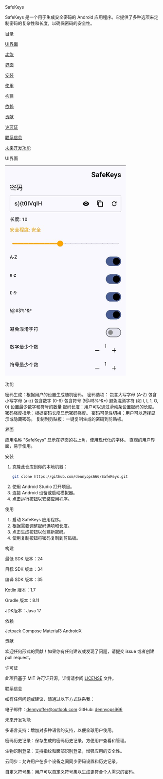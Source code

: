 SafeKeys

SafeKeys 是一个用于生成安全密码的 Android 应用程序。它提供了多种选项来定制密码的复杂性和长度，以确保密码的安全性。

目录

[UI界面](#UI界面)

[功能](#功能)

[界面](#界面)

[安装](#安装)

[使用](#使用)

[构建](#构建)

[依赖](#依赖)

[贡献](#贡献)

[许可证](#许可证)

[联系信息](#联系信息)

[未来开发功能](#未来开发功能)


UI界面

![UI 界面](https://github.com/dennyops666/SafeKeys/blob/master/ui-demo/ui-demo.jpg?raw=true)


功能

密码生成：根据用户的设置生成随机密码。
密码选项：
  包含大写字母 (A-Z)
  包含小写字母 (a-z)
  包含数字 (0-9)
  包含符号 (!@#$%^&*)
  避免混淆字符 (如 I, l, 1, O, 0)
  设置最少数字和符号的数量
密码长度：用户可以通过滑动条设置密码的长度。
密码强度指示：根据密码长度显示密码强度。
密码可见性切换：用户可以选择显示或隐藏密码。
复制到剪贴板：一键复制生成的密码到剪贴板。


界面

应用名称 "SafeKeys" 显示在界面的右上角，使用现代化的字体。
直观的用户界面，易于使用。


安装

1. 克隆此仓库到你的本地机器：
   ```bash
   git clone https://github.com/dennyops666/SafeKeys.git
   ```
2. 使用 Android Studio 打开项目。
3. 连接 Android 设备或启动模拟器。
4. 点击运行按钮以安装应用程序。 

使用

1. 启动 SafeKeys 应用程序。
2. 根据需要调整密码选项和长度。
3. 点击生成按钮以创建新密码。
4. 使用复制按钮将密码复制到剪贴板。

构建

最低 SDK 版本：24

目标 SDK 版本：34

编译 SDK 版本：35

Kotlin 版本：1.7

Gradle 版本：8.11

JDK版本：Java 17


依赖

Jetpack Compose
Material3
AndroidX


贡献

欢迎任何形式的贡献！如果你有任何建议或发现了问题，请提交 issue 或者创建 pull request。


许可证

此项目基于 MIT 许可证开源。详情请参阅 [LICENSE](LICENSE) 文件。


联系信息

如有任何问题或建议，请通过以下方式联系我：

电子邮件：dennyoffer@outlook.com
GitHub: [dennyops666](https://github.com/dennyops666)


未来开发功能

多语言支持：增加对多种语言的支持，以便全球用户使用。

密码历史记录：保存生成的密码历史记录，方便用户查看和管理。

生物识别登录：支持指纹和面部识别登录，增强应用的安全性。

云同步：允许用户在多个设备之间同步密码设置和历史记录。

自定义符号集：用户可以自定义符号集以生成更符合个人需求的密码。

